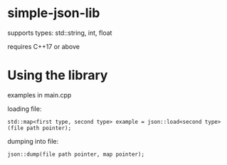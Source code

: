 # simple-json-lib

supports types: std::string, int, float

requires C++17 or above

# Using the library
examples in main.cpp

loading file:

```std::map<first type, second type> example = json::load<second type>(file path pointer);```


dumping into file:

```json::dump(file path pointer, map pointer);```
